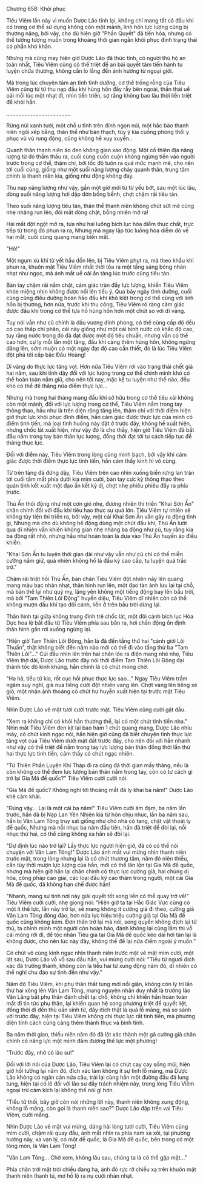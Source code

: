 




Chương 658: Khôi phục


Tiêu Viêm lần này vì muốn Dược Lão tỉnh lại, không chỉ mang tất cả đấu khí có trong cơ thể sử dụng không còn một mảnh, linh hồn lực lượng cũng bị thương nặng, bởi vậy, cho dù hiện giờ "Phần Quyết" đã tiến hóa, nhưng có thể tưởng tượng muốn trong khoảng thời gian ngắn khôi phục đỉnh trạng thái có phần khó khăn.

Nhưng mà cũng may hiện giờ Dược Lão đã thức tỉnh, có người thủ hộ an toàn nhất, Tiêu Viêm cũng có thể triệt để an bài quyết tâm tiến hành tu luyện chữa thương, không cần lo lắng đến ảnh hưởng từ ngoại giới.

Mà trong lúc chuyên tâm an tĩnh tĩnh dưỡng, cơ thể trống rỗng của Tiêu Viêm cũng từ từ thu nạp đấu khí hùng hồn đầy rẫy bên ngoài, thần thái uể oải mỗi lúc một nhạt đi, nhìn tiến triển, sợ rằng không bao lâu thời liền triệt để khỏi hẳn.

..........................................

Rừng núi xanh tươi, một chỗ u tĩnh trên đính ngọn núi, một hắc bào thanh niên ngồi xếp bằng, thân thể như bàn thạch, tùy ý kia cuồng phong thổi y phục vù vù rung động, cũng không hề xuy xuyển..

Quanh thân thanh niên áo đen không gian xao động. Một cổ thiên địa năng lượng từ đó thẩm thấu ra, cuối cùng cuồn cuộn không ngừng tiến vào người trước trong cơ thể, thậm chí, bởi tốc độ tuôn ra quá mức mạnh mẽ, cho nên tới cuối cùng, giống như một suối năng lượng chảy quanh thân, trung tâm chính là thanh niên kia, giống như động không đáy.

Thu nạp năng lượng như vậy, gần một giờ mới từ từ yếu bớt, sau một lúc lâu, dòng suối năng lượng hơi dập dờn bồng bềnh, chợt chậm rãi tiêu tán.

Theo suối năng lượng tiêu tán, thân thể thanh niên không chút sứt mẻ cũng nhẹ nhàng run lên, đôi mắt đóng chặt, bỗng nhiên mở ra!

Hai mắt đột ngột mở ra, tựa như hai luồng bích lục hỏa diễm thực chất, trực tiếp từ trong đó phun ra ra, Nhưng mà ngay lập tức luồng hỏa diễm đó về hai mắt, cuối cùng quang mang biến mất.

"Hô!"

Một ngụm xú khí từ yết hầu dồn lên, bị Tiêu Viêm phụt ra, mà theo khẩu khí phun ra, khuôn mặt Tiêu Viêm nhất thời tỏa ra một tầng sáng bóng nhàn nhạt như ngọc, mà ánh mắt uể oải ẩn tàng lúc trước cũng tiêu tán.

Bàn tay chậm rãi nắm chặt, cảm giác tràn đầy lực lượng, khiến Tiêu Viêm khóe miệng nhịn không được nổi lên tiếu ý. Qua bảy ngày tĩnh dưỡng, cuối cùng cũng điều dưỡng hoàn hảo đấu khí khô kiệt trong cơ thể cùng với linh hồn bị thương, hơn nữa, trước khi thu công, Tiêu Viêm rõ ràng cảm giác được đấu khí trong cơ thể tựa hồ hùng hồn hơn một chút so với dĩ vãng.

Tuy nói vẫn như cũ chính là đấu vương đỉnh phong, có thể cùng cấp độ đều có cao thấp chi phân, cái này giống như một cái bình nước có khắc độ cao, tuy rằng nước trong đó đã đạt được một độ tiêu chuẩn, nhưng vẫn có thể cao hơn, cự ly mỗi lần một tăng, đấu khí càng thêm hùng hồn, không ngừng dâng lên, sớm muộn có một ngày đạt độ cao cần thiết, đó là lúc Tiêu Viêm đột phá tới cấp bậc Đấu Hoàng!

Dĩ vãng do thực lực tăng vọt. Hơn nữa Tiêu Viêm rơi vào trạng thái chết giả hai năm, sau khi tỉnh dậy đối với lực lượng trong cơ thể chính mình khó có thể hoàn toàn nắm giữ, cho nên tới nay, mặc kệ tu luyện như thế nào, đều khó có thể đề thăng nửa điểm thực lực...

Nhưng mà trong hai tháng mang đấu khí sở hữu trong cơ thể tiêu xài không còn một mảnh, đối với lực lượng trong cơ thể, Tiêu Viêm nắm trong tay thông thạo, hầu như là trên diện rộng tăng lên, thậm chí với thời điểm hiện giờ thực lực khôi phục đỉnh điểm, hắn cảm giác được thực lực của mình có điểm tinh tiến, mà loại tình huống này đặt ở trước đây, không hề xuất hiện, nhưng chốc lát xuất hiện, như vậy đó là cho thấy, hiện giờ Tiêu Viêm đã bắt đầu nắm trong tay bản thân lực lượng, đồng thời đạt tới tư cách tiếp tục đề thăng thực lực.

Đối với điểm này, Tiêu Viêm trong lòng cũng minh bạch, bởi vậy khi cảm giác được thời điểm thực lực tinh tiến, hắn cảm thấy kinh hỉ vô cùng.

Từ trên tảng đá đứng dậy, Tiêu Viêm trên cao nhìn xuống biển rừng lan tràn tới cuối tầm mắt phía dưới kia mỉm cười, bàn tay cực kỳ thông thạo theo quán tính kết xuất một đạo ấn kết kỳ dị, chợt nhẹ phiêu phiêu đẩy ra phía trước.

Thủ Ấn thôi động như một cơn gió nhẹ, đương nhiên thi triển "Khai Sơn Ấn" chân chính đối với đấu khí tiêu hao thực sự quá lớn. Tiêu Viêm tự nhiên sẽ không tùy tiện thi triển ra, bởi vậy, một cái Khai Sơn Ấn vẫn gây ra động tĩnh gì, Nhưng mà cho dù không hề động dùng một chút đấu khí, Thủ Ấn lướt qua dĩ nhiên vẫn khiến không gian nhẹ nhàng ba động như cũ, tuy rằng kia ba động rất nhỏ, nhưng hầu như hoàn toàn là dựa vào Thủ Ấn huyền ảo điều khiển.

"Khai Sơn Ấn tu luyện thời gian dài như vậy vẫn như cũ chỉ có thể miễn cưỡng nắm giữ, quả nhiên không hổ là đấu kỹ cao cấp, tu luyện quá trắc trở."

Chậm rãi triệt hồi Thủ Ấn, bàn chân Tiêu Viêm đột nhiên nảy lên quang mang màu bạc nhàn nhạt, thân hình run lên, một đạo tàn ảnh lưu lại tại chỗ, mà bản thể lại như quỷ mỵ, lặng yên không một tiếng động bay lên bầu trời, mà bởi "Tam Thiên Lôi Động" huyền diệu, Tiêu Viêm dĩ nhiên còn có thể không mượn đấu khí tạo đôi cánh, liền ở trên bầu trời dừng lại.

Thân hình tại giữa không trung đình trệ chốc lát, một đôi cánh bích lục Hỏa Dực hoa lệ bắt đầu từ Tiêu Viêm phía sau bắn ra, hơi chấn động ổn định thân hình gần rơi xuống ngừng lại.

"Hiện giờ Tam Thiên Lôi Động, hẳn là đã đến tầng thứ hai "cảnh giới Lôi Thuấn", thật không biết đến năm nào mới có thể đi vào tầng thứ ba "Tam Thiên Lôi"..." Cúi đầu nhìn lên trên hai chân lóe ra điện mang nhè nhẹ, Tiêu Viêm thở dài, Dược Lão trước đây nói thời điểm Tam Thiên Lôi Động đại thành tốc độ kinh khủng, hắn chính là có chút mong chờ.

"Ha hả, tiểu tử kia, rốt cục hồi phục thực lực sao..." Ngay Tiêu Viêm trầm ngâm suy nghĩ, già nua tiếng cười đột nhiên vang lên. Chợt vang lên tiếng xé gió, một nhân ảnh thoáng có chút hư huyễn xuất hiện tại trước mặt Tiêu Viêm.

Nhìn Dược Lão vẻ mặt tươi cười trước mặt. Tiêu Viêm cũng cười gật đầu.

"Xem ra không chỉ có khỏi hẳn thương thế, lại có một chút tinh tiến nha." Nhìn mắt Tiêu Viêm đen kịt lại bao hàm 1 chút quang mang, Dược Lão nhíu mày, có chút kinh ngạc nói, hắn hiện giờ cũng đã biết chuyện tình thực lực tăng vọt của Tiêu Viêm dưới mặt đất trước đây, cho nên đối với hắn nhanh như vậy có thể triệt để nắm trong tay lực lượng bản thân đồng thời lần thứ hai thực lực tinh tiến, cảm thấy có chút ngạc nhiên.

"Từ Thiên Phần Luyện Khí Tháp đi ra cũng đã thời gian mấy tháng, nếu là còn không có thể đem lực lượng bản thân nắm trong tay, còn có tư cách gì trở lại Gia Mã đế quốc?" Tiêu Viêm cười cười nói.

"Gia Mã đế quốc? Không nghĩ tới thoáng mắt đã ly khai ba năm!" Dược Lão khẽ cảm khái.

"Đúng vậy... Lại là một cái ba năm!" Tiêu Viêm cười ảm đạm, ba năm lần trước, hắn đã bị Nạp Lan Yên Nhiên kia từ hôn chịu nhục, lần ba năm sau, hắn bị Vân Lam Tông truy sát giống như chó nhà có tang, chật vật thoát ly đế quốc, Nhưng mà nỗi nhục ba năm đầu tiên, hắn đã triệt để đòi lại, nỗi nhục thứ hai, có thể cũng không xa hắn sẽ đòi lại.

"Dự định lúc nào trở lại? Lấy thực lực ngươi hiện giờ, đã có có thể nói chuyện với Vân Lam Tông!" Dược Lão ánh mắt vui mừng nhìn thanh niên trước mặt, trong lòng nhưng lại là có chút thương tâm, năm đó niên thiếu, cần tùy thời mượn lực lượng của hắn, mới có thể lăn lộn tại Gia Mã đế quốc, nhưng mà hiện giờ hắn lại chân chính có thực lực cường giả, hai chủng dị hỏa, công pháp cao giai, các loại đấu kỹ cao thâm trong người, một cái Gia Mã đế quốc, đã không hạn chế được hắn!

"Nhanh, mang sự tình nơi này giải quyết tốt xong liền có thể quay trở về!" Tiêu Viêm cười cười, nhẹ giọng nói: "Hiện giờ ta tại Hắc Giác Vực cũng có một ít thế lực, lần này trở lại, sẽ mang không ít cường giả đi theo, cường giả Vân Lam Tông đông đảo, hơn nữa lực hiệu triệu cường giả tại Gia Mã đế quốc cũng không kém. Đơn thân trở lại mà nói, song quyền không địch lại tứ thủ, ta chính mình một người còn hoàn hảo, đánh không lại cùng lắm thì vỗ cái mông rời đi, để tộc nhân Tiêu gia tại Gia Mã đế quốc kéo dài hơi tàn lại là không được, cho nên lúc này đây, không thể để lại nửa điểm ngoài ý muốn."

Có chút vô cùng kinh ngạc nhìn thanh niên trước mặt vẻ mặt mỉm cười, một lát sau, Dược Lão vỗ vỗ sau đầu hắn, vui mừng cười nói: "Tiểu tử ngươi đích xác đã trưởng thành, không còn là tiểu hài tử xung động năm đó, dĩ nhiên có thể nghĩ chu đáo sự tình đến như vậy."

Năm đó Tiêu Viêm, khi phụ thân thất tung mới nổi giận, không còn lý trí lần thứ hai xông lên Vân Lam Tông, mang nguyên nhân duy nhất là trưởng lão Vân Lăng bắt phụ thân đánh chết tại chỗ, không chỉ khiến hắn hoàn toàn mất đi tin tức phụ thân, lại khiến quan hệ song phương triệt để quyết liệt, đồng thời đi đến thù oán sinh tử, đây đích thật là quá lỗ mãng, mà so sánh với trước đây, hiện tại Tiêu Viêm không chỉ thực lực rất tinh tiến, mà phương diện tính cách cũng càng thêm thành thục và bình tĩnh.

Ba năm thời gian, thiếu niên năm đó đã lột xác thành một gã cường giả chân chính có năng lực một mình đảm đương thế lực một phương!

"Trước đây, nhờ có lão sư!"

Đối với lời nói của Dược Lão, Tiêu Viêm lại có chút cay cay sống mũi, hiện giờ hồi tưởng lại năm đó, đích xác làm không ít sự tình lỗ mãng, mà Dược Lão không có ngăn cản nửa câu, trái lại cùng hắn một đường đấu đá lung tung, hiện tại có lẽ đối với lão sư đầy trách nhiệm này, trong lòng Tiêu Viêm ngoại trừ cảm kích lại không thể nói gì hơn.

"Tiểu tử thối, bây giờ còn nói những lời này, thanh niên không xung động, không lỗ mãng, còn gọi là thanh niên sao?" Dược Lão đập trên vai Tiêu Viêm, cười mắng.

Nhìn Dược Lão vẻ mặt vui mừng, dáng hài lòng tươi cười, Tiêu Viêm cũng mỉm cười, chậm rãi quay đầu, ánh mắt nhìn ra phía nam xa xôi, tại phương hướng này, xa vạn lý, có một đế quốc, là Gia Mã đế quốc, bên trong có một tông môn, là Vân Lam Tông!

"Vân Lam Tông... Chờ xem, không lâu sau, chúng ta là có thể gặp mặt..."

Phía chân trời mặt trời chiều đang hạ, ánh đỏ rực rỡ chiếu xạ trên khuôn mặt thanh niên thanh tú, mơ hồ lộ ra nụ cười nhàn nhạt.




